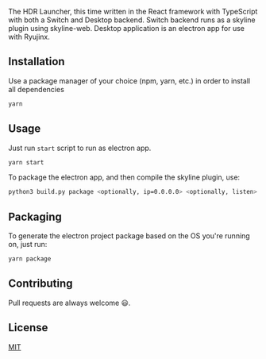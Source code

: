 The HDR Launcher, this time written in the React framework with TypeScript with both a Switch and Desktop backend.
Switch backend runs as a skyline plugin using skyline-web.
Desktop application is an electron app for use with Ryujinx.

## Installation

Use a package manager of your choice (npm, yarn, etc.) in order to install all dependencies

```bash
yarn
```

## Usage

Just run `start` script to run as electron app.

```bash
yarn start
```
To package the electron app, and then compile the skyline plugin, use:
```bash
python3 build.py package <optionally, ip=0.0.0.0> <optionally, listen>
```

## Packaging

To generate the electron project package based on the OS you're running on, just run:

```bash
yarn package
```

## Contributing

Pull requests are always welcome 😃.

## License

[MIT](https://choosealicense.com/licenses/mit/)
